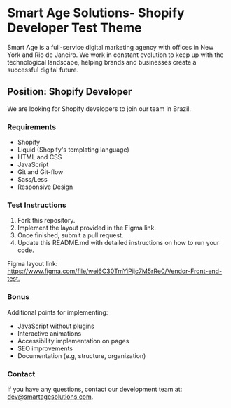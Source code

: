 # Smart Age Solutions- Shopify Developer Test Theme

Smart Age is a full-service digital marketing agency with offices in New York and Rio de Janeiro. We work in constant evolution to keep up with the technological landscape, helping brands and businesses create a successful digital future.

## Position: Shopify Developer

We are looking for Shopify developers to join our team in Brazil.

### Requirements

- Shopify
- Liquid (Shopify's templating language)
- HTML and CSS
- JavaScript
- Git and Git-flow
- Sass/Less
- Responsive Design

### Test Instructions

1. Fork this repository.
2. Implement the layout provided in the Figma link.
3. Once finished, submit a pull request.
4. Update this README.md with detailed instructions on how to run your code.

Figma layout link: https://www.figma.com/file/wei6C30TmYiPijc7M5rRe0/Vendor-Front-end-test.​​

### Bonus

Additional points for implementing:

- JavaScript without plugins
- Interactive animations
- Accessibility implementation on pages
- SEO improvements
- Documentation (e.g, structure, organization)

### Contact

If you have any questions, contact our development team at: [dev@smartagesolutions.com](mailto:dev@smartagesolutions.com).
